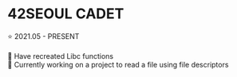 42SEOUL CADET
=============

⭐ 2021.05 - PRESENT
</br>
</br>
🌱 Have recreated Libc functions
</br>
🌱 Currently working on a project to read a file using file descriptors
</br>
